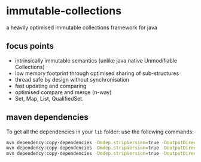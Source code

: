 # immutable-collections
a heavily optimised immutable collections framework for java

## focus points
- intrinsically immutable semantics (unlike java native Unmodifiable Collections)
- low memory footprint through optimised sharing of sub-structures
- thread safe by design without synchronisation
- fast updating and comparing
- optimised compare and merge (n-way)
- Set, Map, List, QualifiedSet.

## maven dependencies
To get all the dependencies in your ```lib``` folder: use the following commands:
````bash
mvn dependency:copy-dependencies -Dmdep.stripVersion=true -DoutputDirectory=lib
mvn dependency:copy-dependencies -Dmdep.stripVersion=true -DoutputDirectory=lib -Dclassifier=javadoc
mvn dependency:copy-dependencies -Dmdep.stripVersion=true -DoutputDirectory=lib -Dclassifier=sources
````
